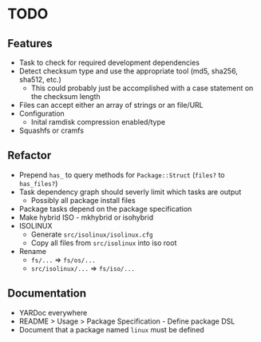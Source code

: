 # TODO

## Features

* Task to check for required development dependencies
* Detect checksum type and use the appropriate tool (md5, sha256, sha512, etc.)
  * This could probably just be accomplished with a case statement on the checksum length
* Files can accept either an array of strings or an file/URL
* Configuration
  * Inital ramdisk compression enabled/type
* Squashfs or cramfs

## Refactor

* Prepend `has_` to query methods for `Package::Struct` (`files?` to `has_files?`)
* Task dependency graph should severly limit which tasks are output
  * Possibly all package install files
* Package tasks depend on the package specification
* Make hybrid ISO - mkhybrid or isohybrid
* ISOLINUX
  * Generate `src/isolinux/isolinux.cfg`
  * Copy all files from `src/isolinux` into iso root
* Rename
  * `fs/...`           => `fs/os/...`
  * `src/isolinux/...` => `fs/iso/...`

## Documentation

* YARDoc everywhere
* README > Usage > Package Specification - Define package DSL
* Document that a package named `linux` must be defined

